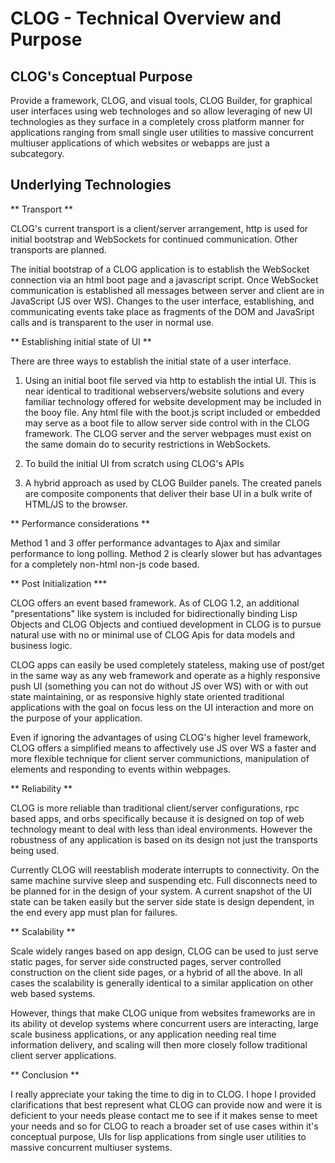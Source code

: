 # CLOG - Technical Overview and Purpose

## CLOG's Conceptual Purpose

Provide a framework, CLOG, and visual tools, CLOG Builder, for
graphical user interfaces using web technologes and so allow
leveraging of new UI technologies as they surface in a completely
cross platform manner for applications ranging from small single user
utilities to massive concurrent multiuser applications of which
websites or webapps are just a subcategory.

## Underlying Technologies

** Transport **

CLOG's current transport is a client/server arrangement, http is used
for initial bootstrap and WebSockets for continued communication.
Other transports are planned.

The initial bootstrap of a CLOG application is to establish the
WebSocket connection via an html boot page and a javascript
script. Once WebSocket communication is established all messages
between server and client are in JavaScript (JS over WS). Changes to
the user interface, establishing, and communicating events take place
as fragments of the DOM and JavaSript calls and is transparent to the
user in normal use.

** Establishing initial state of UI **

There are three ways to establish the initial state of a user interface.

1. Using an initial boot file served via http to establish the intial
UI. This is near identical to traditional webservers/website solutions
and every familiar technology offered for website development may be
included in the booy file. Any html file with the boot.js script
included or embedded may serve as a boot file to allow server side
control with in the CLOG framework. The CLOG server and the server
webpages must exist on the same domain do to security restrictions in
WebSockets.

2. To build the initial UI from scratch using CLOG's APIs

3. A hybrid approach as used by CLOG Builder panels. The created
panels are composite components that deliver their base UI in a bulk
write of HTML/JS to the browser.

** Performance considerations **

Method 1 and 3 offer performance advantages to Ajax and similar
performance to long polling. Method 2 is clearly slower but has
advantages for a completely non-html non-js code based.

** Post Initialization ***

CLOG offers an event based framework. As of CLOG 1.2, an additional
"presentations" like system is included for bidirectionally binding
Lisp Objects and CLOG Objects and contiued development in CLOG is to
pursue natural use with no or minimal use of CLOG Apis for data models
and business logic.

CLOG apps can easily be used completely stateless, making use of
post/get in the same way as any web framework and operate as a highly
responsive push UI (something you can not do without JS over WS) with
or with out state maintaining, or as responsive highly state oriented
traditional applications with the goal on focus less on the UI
interaction and more on the purpose of your application.

Even if ignoring the advantages of using CLOG's higher level
framework, CLOG offers a simplified means to affectively use JS over
WS a faster and more flexible technique for client server
communictions, manipulation of elements and responding to events
within webpages.

** Reliability **

CLOG is more reliable than traditional client/server configurations,
rpc based apps, and orbs specifically because it is designed on top of
web technology meant to deal with less than ideal
environments. However the robustness of any application is based on
its design not just the transports being used.

Currently CLOG will reestablish moderate interrupts to
connectivity. On the same machine survive sleep and suspending
etc. Full disconnects need to be planned for in the design of your
system. A current snapshot of the UI state can be taken easily but the
server side state is design dependent, in the end every app must plan
for failures.

** Scalability **

Scale widely ranges based on app design, CLOG can be used to just
serve static pages, for server side constructed pages, server
controlled construction on the client side pages, or a hybrid of all
the above. In all cases the scalability is generally identical to a
similar application on other web based systems.

However, things that make CLOG unique from websites frameworks are in
its ability ot develop systems where concurrent users are interacting,
large scale business applications, or any application needing real
time information delivery, and scaling will then more closely follow
traditional client server applications.

** Conclusion **

I really appreciate your taking the time to dig in to CLOG. I hope I
provided clarifications that best represent what CLOG can provide now
and were it is deficient to your needs please contact me to see if it
makes sense to meet your needs and so for CLOG to reach a broader set
of use cases within it's conceptual purpose, UIs for lisp applications
from single user utilities to massive concurrent multiuser systems.
